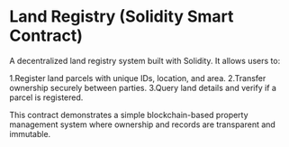 # Land Registry (Solidity Smart Contract)

A decentralized land registry system built with Solidity. 
It allows users to:

1.Register land parcels with unique IDs, location, and area.
2.Transfer ownership securely between parties.
3.Query land details and verify if a parcel is registered.

This contract demonstrates a simple blockchain-based property management system where ownership and records are transparent and immutable.
